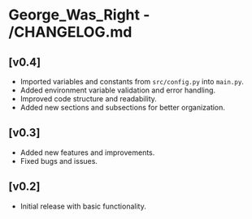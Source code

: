 # George_Was_Right - /CHANGELOG.md

## [v0.4]
- Imported variables and constants from `src/config.py` into `main.py`.
- Added environment variable validation and error handling.
- Improved code structure and readability.
- Added new sections and subsections for better organization.

## [v0.3]
- Added new features and improvements.
- Fixed bugs and issues.

## [v0.2]
- Initial release with basic functionality.
